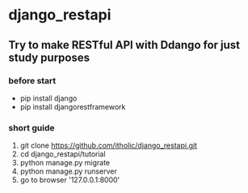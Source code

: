 # django_restapi
## Try to make RESTful API with Ddango for just study purposes

### before start
- pip install django
- pip install djangorestframework

### short guide

1. git clone https://github.com/itholic/django_restapi.git
2. cd django_restapi/tutorial
3. python manage.py migrate
3. python manage.py runserver 
4. go to browser '127.0.0.1:8000'
